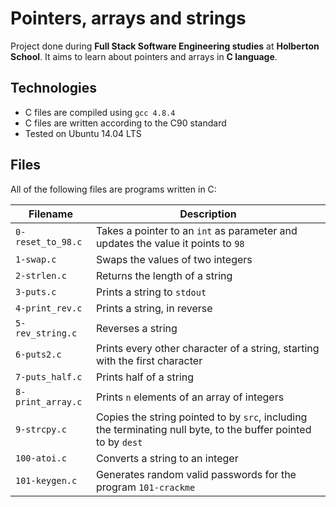 # Pointers, arrays and strings

Project done during **Full Stack Software Engineering studies** at **Holberton School**. It aims to learn about pointers and arrays in **C language**.

## Technologies
* C files are compiled using `gcc 4.8.4`
* C files are written according to the C90 standard
* Tested on Ubuntu 14.04 LTS

## Files
All of the following files are programs written in C:

| Filename | Description |
| -------- | ----------- |
| `0-reset_to_98.c` | Takes a pointer to an `int` as parameter and updates the value it points to `98` |
| `1-swap.c` | Swaps the values of two integers |
| `2-strlen.c` | Returns the length of a string |
| `3-puts.c` | Prints a string to `stdout` |
| `4-print_rev.c` | Prints a string, in reverse |
| `5-rev_string.c` | Reverses a string |
| `6-puts2.c` | Prints every other character of a string, starting with the first character |
| `7-puts_half.c` | Prints half of a string |
| `8-print_array.c` | Prints `n` elements of an array of integers |
| `9-strcpy.c` | Copies the string pointed to by `src`, including the terminating null byte, to the buffer pointed to by `dest` |
| `100-atoi.c` | Converts a string to an integer |
| `101-keygen.c` | Generates random valid passwords for the program `101-crackme` |